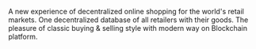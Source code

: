 A new experience of decentralized online shopping for the world's retail markets. One decentralized database of all retailers with their goods.
The pleasure of classic buying & selling style with modern way on Blockchain platform.
